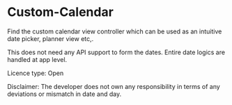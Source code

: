 # Custom-Calendar

Find the custom calendar view controller which can be used as an intuitive date picker, planner view etc,.

This does not need any API support to form the dates. Entire date logics are handled at app level.

Licence type: Open

Disclaimer: The developer does not own any responsibility in terms of any deviations or mismatch in date and day.
